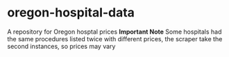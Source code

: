 # oregon-hospital-data
A repository for Oregon hosptal prices
**Important Note**
Some hospitals had the same procedures listed twice with different prices, the scraper take the second instances, so prices may vary
